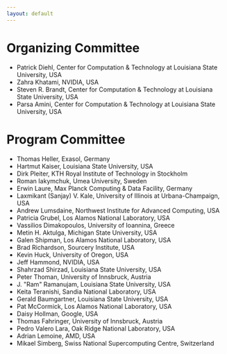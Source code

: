 ```yaml
---
layout: default
---
```


# Organizing Committee

* Patrick Diehl, Center for Computation & Technology at Louisiana State University, USA
* Zahra Khatami, NVIDIA, USA
* Steven R. Brandt, Center for Computation & Technology at Louisiana State University, USA
* Parsa Amini, Center for Computation & Technology at Louisiana State University, USA

# Program Committee 

* Thomas Heller, Exasol, Germany
* Hartmut Kaiser, Louisiana State University, USA 
* Dirk Pleiter, KTH Royal Institute of Technology in Stockholm
* Roman Iakymchuk, Umea University, Sweden
* Erwin Laure, Max Planck Computing & Data Facility, Germany
* Laxmikant (Sanjay) V. Kale, University of Illinois at Urbana-Champaign, USA
* Andrew Lumsdaine, Northwest Institute for Advanced Computing, USA
* Patricia Grubel, Los Alamos National Laboratory, USA
* Vassilios Dimakopoulos, University of Ioannina, Greece
* Metin H. Aktulga, Michigan State University, USA
* Galen Shipman, Los Alamos National Laboratory, USA
* Brad Richardson, Sourcery Institute, USA
* Kevin Huck, University of Oregon, USA
* Jeff Hammond, NVIDIA, USA
* Shahrzad Shirzad, Louisiana State University, USA
* Peter Thoman, University of Innsbruck, Austria
* J. "Ram" Ramanujam, Louisiana State University, USA
* Keita Teranishi, Sandia National Laboratory, USA 
* Gerald Baumgartner, Louisiana State University, USA 
* Pat McCormick, Los Alamos National Laboratory, USA
* Daisy Hollman, Google, USA
* Thomas Fahringer, University of Innsbruck, Austria
* Pedro Valero Lara, Oak Ridge National Laboratory, USA 
* Adrian Lemoine, AMD, USA
* Mikael Simberg, Swiss National Supercomputing Centre, Switzerland
